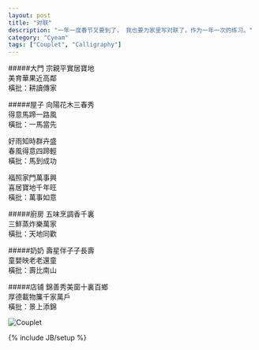```yaml
---
layout: post
title: "对联"
description: "一年一度春节又要到了， 我也要为家里写对联了，作为一年一次的练习。"
category: "Cyeam"
tags: ["Couplet", "Calligraphy"]
---
```


#####大門
宗親平實居寶地    
美育華果近高鄰    
橫批：耕讀傳家     

#####屋子
向陽花木三春秀    
得意馬蹄一路風    
橫批：一馬當先    

好雨知時群卉盛    
春風得意四蹄輕    
橫批：馬到成功    

福照家門萬事興    
喜居寶地千年旺    
橫批：萬事如意    

#####廚房
五味烹調香千裏    
三鮮蒸炸樂萬家    
橫批：天地同歡    

#####奶奶
壽星伴子子長壽    
童嬰映老老還童    
橫批：壽比南山    

#####店铺
錦善秀美窗十裏百鄉    
厚德載物簾千家萬戶    
橫批：景上添錦    

![Couplet](http://cyeam.qiniudn.com/couplet.JPG)

{% include JB/setup %}